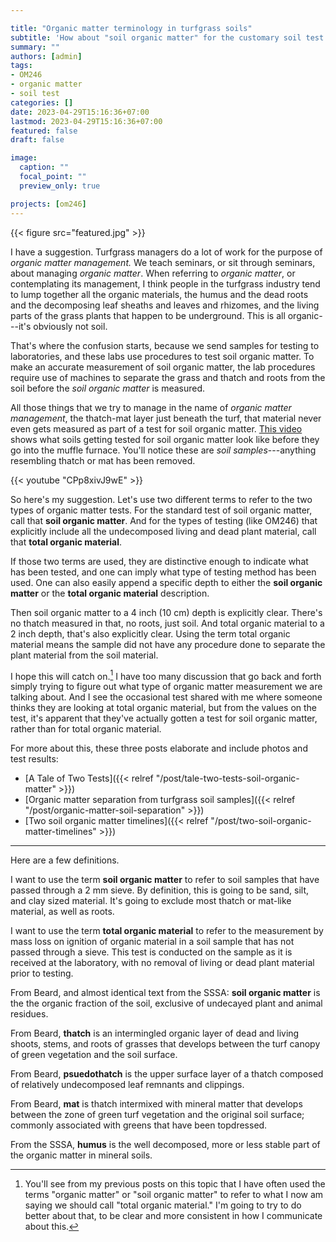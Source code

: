 ```yaml
---

title: "Organic matter terminology in turfgrass soils"
subtitle: 'How about "soil organic matter" for the customary soil test OM with undecomposed material removed, and "total organic material" for the #OM246 type of testing that explicitly includes soil organic matter plus thatch and mat?'
summary: ""
authors: [admin]
tags: 
- OM246
- organic matter
- soil test
categories: []
date: 2023-04-29T15:16:36+07:00
lastmod: 2023-04-29T15:16:36+07:00
featured: false
draft: false

image:
  caption: ""
  focal_point: ""
  preview_only: true

projects: [om246]
---
```


{{< figure src="featured.jpg" >}}

I have a suggestion. Turfgrass managers do a lot of work for the purpose of *organic matter management.* We teach seminars, or sit through seminars, about managing *organic matter*. When referring to *organic matter*, or contemplating its management, I think people in the turfgrass industry tend to lump together all the organic materials, the humus and the dead roots and the decomposing leaf sheaths and leaves and rhizomes, and the living parts of the grass plants that happen to be underground. This is all organic---it's obviously not soil.

That's where the confusion starts, because we send samples for testing to laboratories, and these labs use procedures to test soil organic matter. To make an accurate measurement of soil organic matter, the lab procedures require use of machines to separate the grass and thatch and roots from the soil before the *soil organic matter* is measured.

All those things that we try to manage in the name of *organic matter management*, the thatch-mat layer just beneath the turf, that material never even gets measured as part of a test for soil organic matter. [This video](https://youtu.be/CPp8xivJ9wE) shows what soils getting tested for soil organic matter look like before they go into the muffle furnace. You'll notice these are *soil samples*---anything resembling thatch or mat has been removed.

{{< youtube "CPp8xivJ9wE" >}}
<br>

So here's my suggestion. Let's use two different terms to refer to the two types of organic matter tests. For the standard test of soil organic matter, call that **soil organic matter**. And for the types of testing (like OM246) that explicitly include all the undecomposed living and dead plant material, call that **total organic material**.

If those two terms are used, they are distinctive enough to indicate what has been tested, and one can imply what type of testing method has been used. One can also easily append a specific depth to either the **soil organic matter** or the **total organic material** description. 

Then soil organic matter to a 4 inch (10 cm) depth is explicitly clear. There's no thatch measured in that, no roots, just soil. And total organic material to a 2 inch depth, that's also explicitly clear. Using the term total organic material means the sample did not have any procedure done to separate the plant material from the soil material.

I hope this will catch on.[^1] I have too many discussion that go back and forth simply trying to figure out what type of organic matter measurement we are talking about. And I see the occasional test shared with me where someone thinks they are looking at total organic material, but from the values on the test, it's apparent that they've actually gotten a test for soil organic matter, rather than for total organic material.

[^1]: You'll see from my previous posts on this topic that I have often used the terms "organic matter" or "soil organic matter" to refer to what I now am saying we should call "total organic material." I'm going to try to do better about that, to be clear and more consistent in how I communicate about this.

For more about this, these three posts elaborate and include photos and test results:

* [A Tale of Two Tests]({{< relref "/post/tale-two-tests-soil-organic-matter" >}})
* [Organic matter separation from turfgrass soil samples]({{< relref "/post/organic-matter-soil-separation" >}})
* [Two soil organic matter timelines]({{< relref "/post/two-soil-organic-matter-timelines" >}})

---

Here are a few definitions.

I want to use the term **soil organic matter** to refer to soil samples that have passed through a 2 mm sieve. By definition, this is going to be sand, silt, and clay sized material. It's going to exclude most thatch or mat-like material, as well as roots.

I want to use the term **total organic material** to refer to the measurement by mass loss on ignition of organic material in a soil sample that has not passed through a sieve. This test is conducted on the sample as it is received at the laboratory, with no removal of living or dead plant material prior to testing.

From Beard, and almost identical text from the SSSA: **soil organic matter** is the the organic fraction of the soil, exclusive of undecayed plant and animal residues.

From Beard, **thatch** is an intermingled organic layer of dead and living shoots, stems, and roots of grasses that develops between the turf canopy of green vegetation and the soil surface.

From Beard, **psuedothatch** is the upper surface layer of a thatch composed of relatively undecomposed leaf remnants and clippings.

From Beard, **mat** is thatch intermixed with mineral matter that develops between the zone of green turf vegetation and the original soil surface; commonly associated with greens that have been topdressed.

From the SSSA, **humus** is the well decomposed, more or less stable part of the organic matter in mineral soils. 
